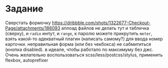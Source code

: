 # Задание
Сверстать формочку
https://dribbble.com/shots/1322677-Checkout-Page/attachments/186093
аплоад файлов не делать
тут и табличка (сверху), и `radio` инпут, и `range`, к паролю можете прикрутить `meter`, взять какой-то адекватный плагин (написать самому?) для ввода номер карточки. неправильная форма (или без чекбокса) не сабмититься (кнопка disabled). в идеале, чтобы работало по максимуму без джс.
Очень желательно воспользоваться scss/less/postcss/stylus, применить flexbox, autoprefixer
